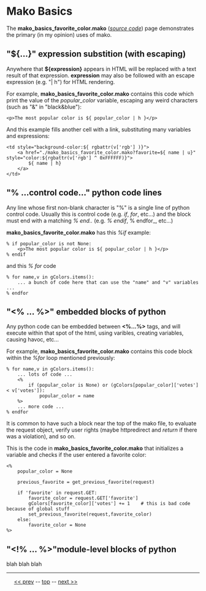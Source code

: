 Mako Basics
=========

The __mako_basics_favorite_color.mako__ (*[source code](https://github.com/BrentNoorda/django_unusual/blob/master/django_unusual/mako/examples/mako_basics_favorite_color.mako]())*) page demonstrates the primary (in my opinion) uses of mako.

## "${...}" expression substition (with escaping)

Anywhere that __${expression}__ appears in HTML will be replaced with a text result of that expression. __expression__ may also be followed with an escape expression (e.g. "| h") for HTML rendering.

For example, __mako_basics_favorite_color.mako__ contains this code which print the value of the _popular_color_ variable, escaping any weird characters (such as "&" in "black&blue"):

    <p>The most popular color is ${ popular_color | h }</p>

And this example fills another cell with a link, substituting many variables and expressions:

    <td style="background-color:${ rgbattr(v['rgb'] )}">
        <a href="./mako_basics_favorite_color.mako?favorite=${ name | u}" style="color:${rgbattr(v['rgb'] ^ 0xFFFFFF)}">
            ${ name | h}
        </a>
    </td>


## "% ...control code..." python code lines

Any line whose first non-blank character is "%" is a single line of python control code. Usually this is control code (e.g. _if_, _for_, etc...) and the block must end with a matching _% end.._ (e.g. _% endif_, % endfor_, etc...)

__mako_basics_favorite_color.mako__ has this _%if_ example:

    % if popular_color is not None:
        <p>The most popular color is ${ popular_color | h }</p>
    % endif

and this _% for_ code

    % for name,v in gColors.items():
        ... a bunch of code here that can use the "name" and "v" variables ...
    % endfor

## "<% ... %>" embedded blocks of python

Any python code can be embedded between __<%...%>__ tags, and will execute within that spot of the html, using varibles, creating variables, causing havoc, etc...

For example, __mako_basics_favorite_color.mako__ contains this code block within the _%for_ loop mentioned previously:

    % for name,v in gColors.items():
        ... lots of code ...
        <%
            if (popular_color is None) or (gColors[popular_color]['votes'] < v['votes']):
                popular_color = name
        %>
        ... more code ...
    % endfor

It is common to have such a block near the top of the mako file, to evaluate the request object, verify user rights (maybe httpredirect and _return_ if there was a violation), and so on.

This is the code in __mako_basics_favorite_color.mako__ that initializes a variable and checks if the user entered a favorite color:

    <%
        popular_color = None

        previous_favorite = get_previous_favorite(request)

        if 'favorite' in request.GET:
            favorite_color = request.GET['favorite']
            gColors[favorite_color]['votes'] += 1    # this is bad code because of global stuff
            set_previous_favorite(request,favorite_color)
        else:
            favorite_color = None
    %>

## "<!% ... %>"module-level blocks of python

blah blah blah

------

&nbsp;&nbsp;&nbsp;&nbsp; [&lt;&lt; prev](06.md) -- [top](../README.md) -- [next &gt;&gt;](08.md)
